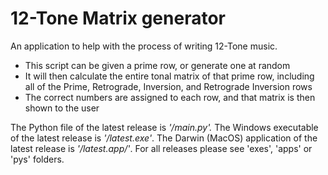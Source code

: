# 12-Tone Matrix generator

An application to help with the process of writing 12-Tone music. 

- This script can be given a prime row, or generate one at random
- It will then calculate the entire tonal matrix of that prime row, including all of the Prime, Retrograde, Inversion, and Retrograde Inversion rows
- The correct numbers are assigned to each row, and that matrix is then shown to the user

The Python file of the latest release is *'/main.py'.* 
The Windows executable of the latest release is *'/latest.exe'*.
The Darwin (MacOS) application of the latest release is *'/latest.app/'*.
For all releases please see 'exes', 'apps' or 'pys' folders.